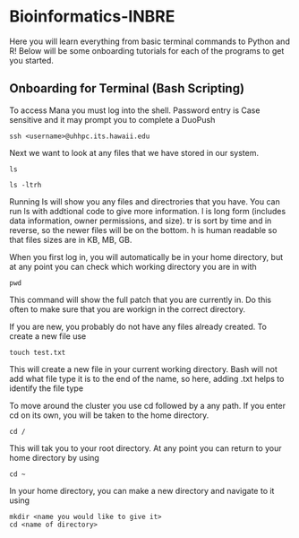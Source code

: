# Bioinformatics-INBRE

Here you will learn everything from basic terminal commands to Python and R! Below will be some onboarding tutorials for each of the programs to get you started.

## Onboarding for Terminal (Bash Scripting)

To access Mana you must log into the shell. Password entry is Case sensitive and it may prompt you to complete a DuoPush
```
ssh <username>@uhhpc.its.hawaii.edu
```
Next we want to look at any files that we have stored in our system.
```
ls

ls -ltrh
```
Running ls will show you any files and directrories that you have. You can run ls with addtional code to give more information. l is long form (includes data information, owner permissions, and size). tr is sort by time and in reverse, so the newer files will be on the bottom. h is human readable so that files sizes are in KB, MB, GB.

When you first log in, you will automatically be in your home directory, but at any point you can check which working directory you are in with
```
pwd
```
This command will show the full patch that you are currently in. Do this often to make sure that you are workign in the correct directory.

If you are new, you probably do not have any files already created. To create a new file use
```
touch test.txt
```
This will create a new file in your current working directory. Bash will not add what file type it is to the end of the name, so here, adding .txt helps to identify the file type

To move around the cluster you use cd followed by a any path. If you enter cd on its own, you will be taken to the home directory.
```
cd /
```
This will tak you to your root directory. At any point you can return to your home directory by using
```
cd ~
```
In your home directory, you can make a new directory and navigate to it using
```
mkdir <name you would like to give it>
cd <name of directory>
```
